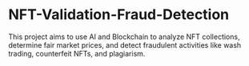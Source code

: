 # NFT-Validation-Fraud-Detection
This project aims to use AI and Blockchain to analyze NFT collections, determine fair market prices, and detect fraudulent activities like wash trading, counterfeit NFTs, and plagiarism.
